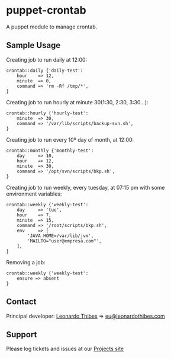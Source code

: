 puppet-crontab
==============

A puppet module to manage crontab.

## Sample Usage

Creating job to run daily at 12:00:
```puppet
crontab::daily {'daily-test':
	hour    => 12,
	minute  => 0,
	command => 'rm -Rf /tmp/*',
}
```

Creating job to run hourly at minute 30(1:30, 2:30, 3:30...):
```puppet
crontab::hourly {'hourly-test':
	minute  => 30,
	command => '/var/lib/scripts/backup-svn.sh',
}
```

Creating job to run every 10º day of month, at 12:00:
```puppet
crontab::monthly {'monthly-test':
	day     => 10,
	hour    => 12,
	minute  => 30,
	command => '/opt/svn/scripts/bkp.sh',
}
```

Creating job to run weekly, every tuesday, at 07:15 pm with some environment variables:
```puppet
crontab::weekly {'weekly-test':
	day     => 'tue',
	hour    => 7,
	minute  => 15,
	command => '/root/scripts/bkp.sh',
	env     => [
		'JAVA_HOME=/var/lib/jvm',
		'MAILTO="user@empresa.com"',
	],
}
```

Removing a job:
```puppet
crontab::weekly {'weekly-test':
	ensure => absent
}

```

Contact
-------

Principal developer:
	[Leonardo Thibes](http://leonardothibes.com) => [eu@leonardothibes.com](mailto:eu@leonardothibes.com)

Support
-------

Please log tickets and issues at our [Projects site](https://github.com/leonardothibes/puppet-crontab/issues)
